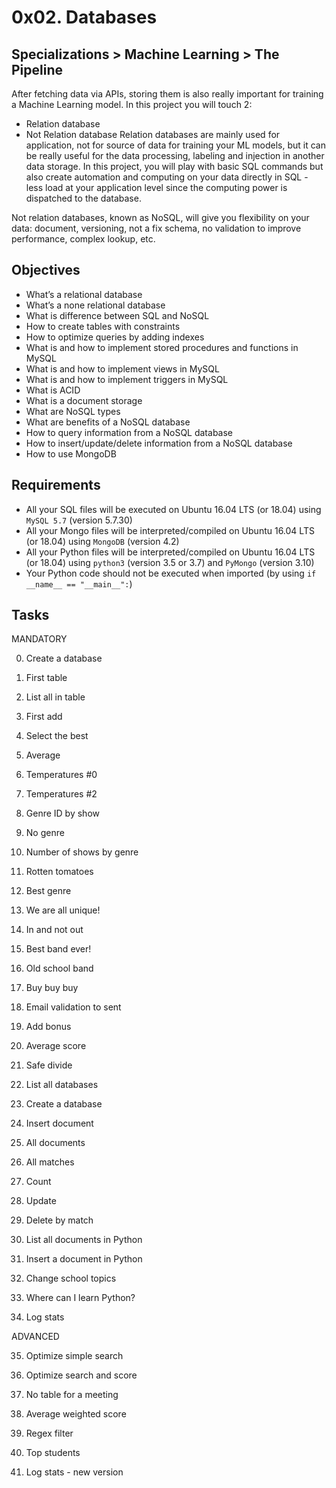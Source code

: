 # 0x02. Databases
## Specializations > Machine Learning > The Pipeline
After fetching data via APIs, storing them is also really important for training a Machine Learning model.
In this project you will touch 2:
* Relation database
* Not Relation database
Relation databases are mainly used for application, not for source of data for training your ML models, but it can be really useful for the data processing, labeling and injection in another data storage. In this project, you will play with basic SQL commands but also create automation and computing on your data directly in SQL - less load at your application level since the computing power is dispatched to the database.

Not relation databases, known as NoSQL, will give you flexibility on your data: document, versioning, not a fix schema, no validation to improve performance, complex lookup, etc.

## Objectives
* What’s a relational database
* What’s a none relational database
* What is difference between SQL and NoSQL
* How to create tables with constraints
* How to optimize queries by adding indexes
* What is and how to implement stored procedures and functions in MySQL
* What is and how to implement views in MySQL
* What is and how to implement triggers in MySQL
* What is ACID
* What is a document storage
* What are NoSQL types
* What are benefits of a NoSQL database
* How to query information from a NoSQL database
* How to insert/update/delete information from a NoSQL database
* How to use MongoDB
## Requirements
* All your SQL files will be executed on Ubuntu 16.04 LTS (or 18.04) using `MySQL 5.7` (version 5.7.30)
* All your Mongo files will be interpreted/compiled on Ubuntu 16.04 LTS (or 18.04) using `MongoDB` (version 4.2)
* All your Python files will be interpreted/compiled on Ubuntu 16.04 LTS (or 18.04) using `python3` (version 3.5 or 3.7) and `PyMongo` (version 3.10)
* Your Python code should not be executed when imported (by using `if __name__ == "__main__":`)

## Tasks

MANDATORY

0. Create a database

1. First table

2. List all in table

3. First add

4. Select the best

5. Average

6. Temperatures #0

7. Temperatures #2

8. Genre ID by show

9. No genre

10. Number of shows by genre

11. Rotten tomatoes

12. Best genre

13. We are all unique!

14. In and not out

15. Best band ever!

16. Old school band

17. Buy buy buy

18. Email validation to sent

19. Add bonus

20. Average score

21. Safe divide

22. List all databases

23. Create a database

24. Insert document

25. All documents

26. All matches

27. Count

28. Update

29. Delete by match

30. List all documents in Python

31. Insert a document in Python

32. Change school topics

33. Where can I learn Python?

34. Log stats

ADVANCED

35. Optimize simple search

36. Optimize search and score

37. No table for a meeting

38. Average weighted score

39. Regex filter

40. Top students

41. Log stats - new version
